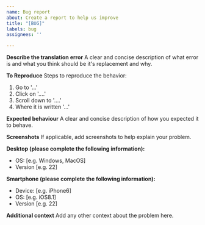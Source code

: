 ```yaml
---
name: Bug report
about: Create a report to help us improve
title: "[BUG]"
labels: bug
assignees: ''

---
```


**Describe the translation error**
A clear and concise description of what error is and what you think should be it's replacement and why.

**To Reproduce**
Steps to reproduce the behavior:
1. Go to '...'
2. Click on '....'
3. Scroll down to '....'
4. Where it is written '...'

**Expected behaviour**
A clear and concise description of how you expected it to behave.

**Screenshots**
If applicable, add screenshots to help explain your problem.

**Desktop (please complete the following information):**
 - OS: [e.g. Windows, MacOS]
 - Version [e.g. 22]

**Smartphone (please complete the following information):**
 - Device: [e.g. iPhone6]
 - OS: [e.g. iOS8.1]
 - Version [e.g. 22]

**Additional context**
Add any other context about the problem here.
